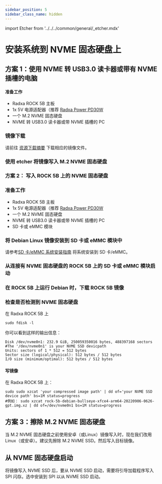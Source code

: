 ```yaml
---
sidebar_position: 5
sidebar_class_name: hidden
---
```


import Etcher from '../../../common/general/\_etcher.mdx'

# 安装系统到 NVME 固态硬盘上

## 方案 1：使用 NVME 转 USB3.0 读卡器或带有 NVME 插槽的电脑

#### 准备工作

- Radxa ROCK 5B 主板
- 1x 5V 电源适配器（推荐 [Radxa Power PD30W](../accessories/pd-30w)
- 一个 M.2 NVME 固态硬盘
- NVME 转 USB3.0 读卡器或带 NVME 插槽的 PC

### 镜像下载

请前往 [资源下载摘要](/rock5/rock5b/getting-started/download.md) 下载相应的镜像文件。

### 使用 etcher 将镜像写入 M.2 NVME 固态硬盘

<Etcher model="rock5b" />

### 方案 2： 写入 ROCK 5B 上的 NVME 固态硬盘

### 准备工作

- Radxa ROCK 5B 主板
- 1x 5V 电源适配器（推荐 [Radxa Power PD30W](../accessories/pd-30w)
- 一个 M.2 NVME 固态硬盘
- NVME 转 USB3.0 读卡器或带 NVME 插槽的 PC
- SD 卡或 eMMC 模块

### 将 Debian Linux 镜像安装到 SD 卡或 eMMC 模块中

请参考[SD 卡/eMMC 系统安装指南](../getting-started/install-os) 将系统安装到 SD 卡/eMMC。

### 从连接有 NVME 固态硬盘的 ROCK 5B 上的 SD 卡或 eMMC 模块启动

### 在 ROCK 5B 上运行 Debian 时，下载 ROCK 5B 镜像

### 检查是否检测到 NVME 固态硬盘

在 Radxa ROCK 5B 上

```
sudo fdisk -l
```

你可以看到这样的输出信息：

```
Disk /dev/nvme0n1: 232.9 GiB, 250059350016 bytes, 488397168 sectors             #The '/dev/nvme0n1' is your NVME SSD devicpath
Units: sectors of 1 * 512 = 512 bytes
Sector size (logical/physical): 512 bytes / 512 bytes
I/O size (minimum/optimal): 512 bytes / 512 bytes
```

#### 写镜像

在 Radxa ROCK 5B 上：

```
sudo sudo xzcat 'your compressed image path' | dd of='your NVME SSD device path' bs=1M status=progress
#例如： sudo xzcat rock-5b-debian-bullseye-xfce4-arm64-20220906-0626-gpt.img.xz | dd of=/dev/nvme0n1 bs=1M status=progress
```

## 方案 3：擦除 M.2 NVME 固态硬盘

当 M.2 NVME 固态硬盘之前使用安卓（或Linux）镜像写入时，现在我们改用Linux（或安卓）。建议先擦除 M.2 NVME SSD。然后写入目标镜像。

## 从 NVME 固态硬盘启动

将镜像写入 NVME SSD 后，要从 NVME SSD 启动，需要将引导加载程序写入 SPI 闪存。选中安装到 SPI 以从 NVME SSD 启动。
